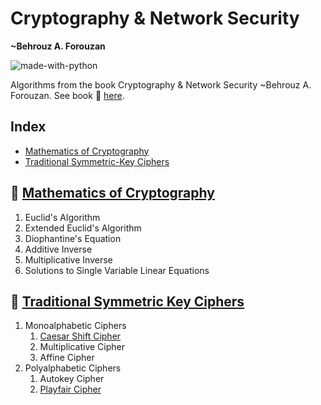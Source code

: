 # Cryptography & Network Security 
__~Behrouz A. Forouzan__ 

![made-with-python](https://img.shields.io/badge/Made%20with-Python%203-1f425f.svg)

Algorithms from the book Cryptography & Network Security ~Behrouz A. Forouzan. See book 📖
[here](https://github.com/anishLearnsToCode/books/blob/master/cryptography/Cryptography-and-Network-Security-Forouzan.pdf).

## Index
- [Mathematics of Cryptography](#mathematics-of-cryptography)
- [Traditional Symmetric-Key Ciphers](#traditional-symmetric-key-ciphers)

## 🧮 [Mathematics of Cryptography](notebooks/2-mathematics-of-cryptography.ipynb)
1. Euclid's Algorithm
1. Extended Euclid's Algorithm
1. Diophantine's Equation
1. Additive Inverse
1. Multiplicative Inverse
1. Solutions to Single Variable Linear Equations

## 🔑 [Traditional Symmetric Key Ciphers](notebooks/3-symmetric-key-ciphers.ipynb)
1. Monoalphabetic Ciphers
    1. [Caesar Shift Cipher](ciphers/CaesarShiftCipher.py)
    1. Multiplicative Cipher
    1. Affine Cipher
1. Polyalphabetic Ciphers
    1. Autokey Cipher
    1. [Playfair Cipher](ciphers/PlayfairCipher.py)
   